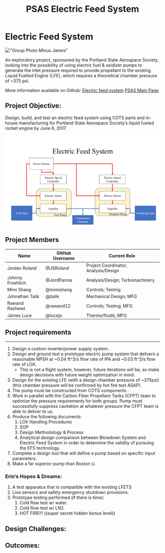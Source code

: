 ﻿---
layout: project
title: PSAS Electric Feed System
sponsor: Portland State Aerospace Society
sponsor_url: http://psas.pdx.edu/
document-date: 18 April 2017
---

# Electric Feed System


!["Group Photo Minus James"](electric-feed-system\Publicity\lloyd_meeting_photo_1024)

An exploratory project, sponsored by the Portland State Aerospace Society, looking into the possibility of using 
electric fuel & oxidizer pumps to generate the inlet pressure required to provide propellant to the existing Liquid Fuelled
Engine (LFE), which requires a theoretical chamber pressure of ~375 psi.

More information available on Github: [Electric feed system](https://github.com/psas/electric-feed-system)
[PSAS Main Page](http://psas.pdx.edu/)

## Project Objective:

Design, build, and test an electric feed system using COTS parts and in-house manufacturing for Portland State Aerospace 
Society’s liquid fueled rocket engine by June 6, 2017. 

!["Block Diagram of proposed electric feed system"](Documentation/Images/BlockDiagram.png)

## Project Members

Name             | GitHub Username | Current Role 
-----------------|-----------------|-------------
Jordan Roland    | @JSRoland       | Project Coordinator; Analysis/Design
Johnny Froehlich | @JordParma      | Analysis/Design; Turbomachinery
Mimi Shang       | @mimishang      | Controls; Testing
Johnathan Talik  | @jtalik         | Mechanical Design; MFG
Rawand Rasheed   | @rawand12       | Controls; Testing; MFG
James Luce       | @luceja         | Thermo/fluids; MFG

## Project requirements
--------------------

1. Design a custom inverter/power supply system.
2. Design and ground test a prototype electric pump system that delivers a reasonable NPSH
   at ~0.04 ft^3/s flow rate of IPA and ~0.03 ft^3/s flow rate of LOX.
	* This is not a flight system, however, future iterations will be, so make design
	  decisions with future weight optimization in mind.
3. Design for the existing LFE (with a design chamber pressure of ~375psi)
   (this chamber pressure will be confirmed by hot fire test ASAP).
4. The pump must be constructed from COTS components.
5. Work in parallel with the Carbon Fiber Propellant Tanks (CFPT) team to optimize the pressure
   requirements for both groups. Pump must successfully suppress cavitation at whatever pressure
   the CFPT team is able to deliver to us.
6. Produce the following documents:
	1. LOX Handling Procedures
	2. SOP
	3. Design Methodology & Process
	4. Analytical design comparison between Blowdown System and Electric Feed System in
	   order to determine the validity of pursuing the EFS technology.
7. Complete a design tool that will define a pump based on specific input parameters.
8. Make a far superior pump than Boston U.

### Erin’s Hopes & Dreams:

1. A test apparatus that is compatible with the existing LFETS
2. Live sensors and safety emergency shutdown provisions.
3. Prototype testing performed (if there is time):
	1. Cold flow test w/ water.
	2. Cold flow test w/ LN2.
	3. HOT FIRE!!! ((super secret hidden bonus level))
	
## Design Challenges:

## Outcomes:

